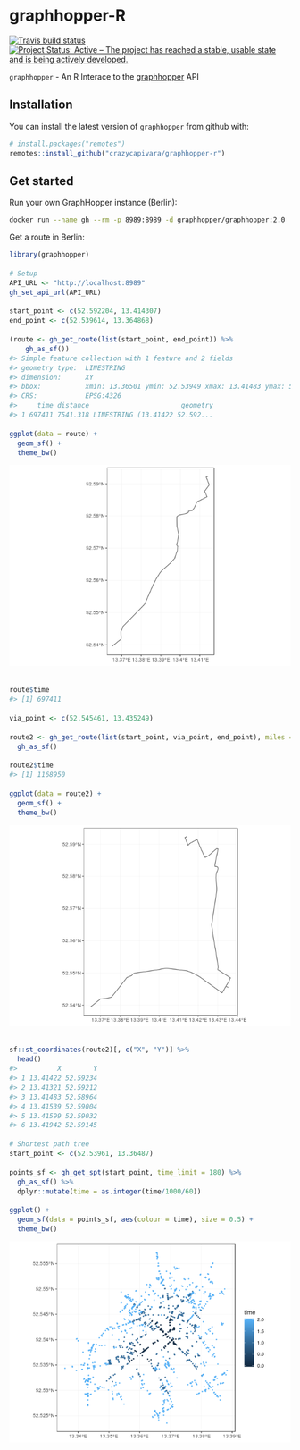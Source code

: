 
<!-- README.md is generated from README.Rmd. Please edit that file -->
graphhopper-R
=============

[![Travis build status](https://travis-ci.org/crazycapivara/graphhopper-r.svg?branch=master)](https://travis-ci.org/crazycapivara/graphhopper-r) [![Project Status: Active – The project has reached a stable, usable state and is being actively developed.](https://www.repostatus.org/badges/latest/active.svg)](https://www.repostatus.org/#active)

`graphhopper` - An R Interace to the [graphhopper](https://www.graphhopper.com/) API

Installation
------------

You can install the latest version of `graphhopper` from github with:

``` r
# install.packages("remotes")
remotes::install_github("crazycapivara/graphhopper-r")
```

Get started
-----------

Run your own GraphHopper instance (Berlin):

``` bash
docker run --name gh --rm -p 8989:8989 -d graphhopper/graphhopper:2.0
```

Get a route in Berlin:

``` r
library(graphhopper)

# Setup
API_URL <- "http://localhost:8989"
gh_set_api_url(API_URL)

start_point <- c(52.592204, 13.414307)
end_point <- c(52.539614, 13.364868)

(route <- gh_get_route(list(start_point, end_point)) %>%
    gh_as_sf())
#> Simple feature collection with 1 feature and 2 fields
#> geometry type:  LINESTRING
#> dimension:      XY
#> bbox:           xmin: 13.36501 ymin: 52.53949 xmax: 13.41483 ymax: 52.59234
#> CRS:            EPSG:4326
#>     time distance                       geometry
#> 1 697411 7541.318 LINESTRING (13.41422 52.592...

ggplot(data = route) +
  geom_sf() +
  theme_bw()
```

![](man/figures/README-example-1.png)

``` r

route$time
#> [1] 697411

via_point <- c(52.545461, 13.435249)

route2 <- gh_get_route(list(start_point, via_point, end_point), miles = TRUE) %>%
  gh_as_sf()

route2$time
#> [1] 1168950

ggplot(data = route2) +
  geom_sf() +
  theme_bw()
```

![](man/figures/README-example-2.png)

``` r

sf::st_coordinates(route2)[, c("X", "Y")] %>%
  head()
#>          X        Y
#> 1 13.41422 52.59234
#> 2 13.41321 52.59212
#> 3 13.41483 52.58964
#> 4 13.41539 52.59004
#> 5 13.41599 52.59032
#> 6 13.41942 52.59145

# Shortest path tree
start_point <- c(52.53961, 13.36487)

points_sf <- gh_get_spt(start_point, time_limit = 180) %>%
  gh_as_sf() %>%
  dplyr::mutate(time = as.integer(time/1000/60))

ggplot() +
  geom_sf(data = points_sf, aes(colour = time), size = 0.5) +
  theme_bw()
```

![](man/figures/README-example-3.png)
